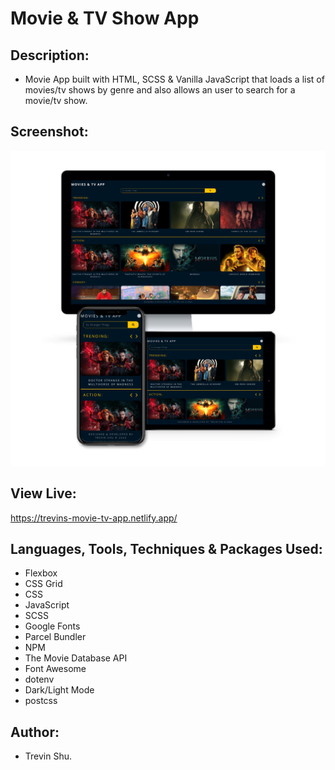 # Movie & TV Show App

## Description:

- Movie App built with HTML, SCSS & Vanilla JavaScript that loads a list of movies/tv shows by genre and also allows an user to search for a movie/tv show.

## Screenshot:

![](src/img/project-mockup.png?raw=true)

## View Live:

https://trevins-movie-tv-app.netlify.app/

## Languages, Tools, Techniques & Packages Used:

- Flexbox
- CSS Grid
- CSS
- JavaScript
- SCSS
- Google Fonts
- Parcel Bundler
- NPM
- The Movie Database API
- Font Awesome
- dotenv
- Dark/Light Mode
- postcss

## Author:

- Trevin Shu.
